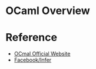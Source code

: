 # OCaml Overview

# Reference
  
  - [OCmal Official Website](https://ocaml.org )
  - [Facebook/Infer](https://github.com/facebook/infer )
